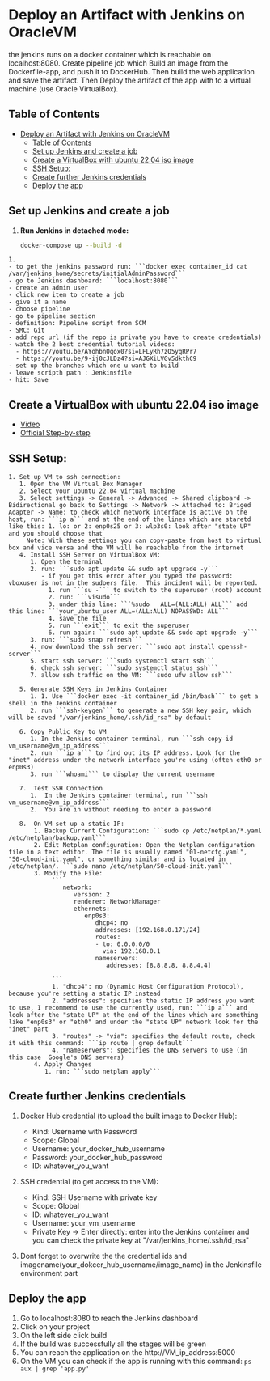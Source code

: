 # Deploy an Artifact with Jenkins on OracleVM

the jenkins runs on a docker container which is reachable on localhost:8080. Create pipeline job which Build an image from the Dockerfile-app, and push it to DockerHub. Then build the web application and save the artifact. Then Deploy the artifact of the app with to a virtual machine (use Oracle VirtualBox). 


## Table of Contents

- [Deploy an Artifact with Jenkins on OracleVM](#deploy-an-artifact-with-jenkins-on-oraclevm)
  - [Table of Contents](#table-of-contents)
  - [Set up Jenkins and create a job](#set-up-jenkins-and-create-a-job)
  - [Create a VirtualBox with ubuntu 22.04 iso image](#create-a-virtualbox-with-ubuntu-2204-iso-image)
  - [SSH Setup:](#ssh-setup)
  - [Create further Jenkins credentials](#create-further-jenkins-credentials)
  - [Deploy the app](#deploy-the-app)


## Set up Jenkins and create a job

  1. **Run Jenkins in detached mode:**
      ```bash
      docker-compose up --build -d
      ```
    1. 
    - to get the jenkins password run: ```docker exec container_id cat /var/jenkins_home/secrets/initialAdminPassword```
    - go to Jenkins dashboard: ```localhost:8080```
    - create an admin user
    - click new item to create a job
    - give it a name
    - choose pipeline 
    - go to pipeline section
    - definition: Pipeline script from SCM
    - SMC: Git
    - add repo url (if the repo is private you have to create credentials)
    - watch the 2 best credential tutorial videos: 
      - https://youtu.be/AYohbnOqox0?si=LFLyRh7zO5yqRPr7
      - https://youtu.be/9-ij0cJLDz4?si=AJGXiLVGv5dkthC9
    - set up the branches which one u want to build 
    - leave scripth path : Jenkinsfile
    - hit: Save

   
## Create a VirtualBox with ubuntu 22.04 iso image

   - [Video](https://youtu.be/nvdnQX9UkMY?si=4ZYKGq5R6lCtqlqZ)
   - [Official Step-by-step](https://ubuntu.com/tutorials/how-to-run-ubuntu-desktop-on-a-virtual-machine-using-virtualbox#1-overview)

## SSH Setup:

    1. Set up VM to ssh connection:
       1. Open the VM Virtual Box Manager
       2. Select your ubuntu 22.04 virtual machine
       3. Select settings -> General -> Advanced -> Shared clipboard -> Bidirectional go back to Settings -> Network -> Attached to: Briged Adapter -> Name: to check which network interface is active on the host, run: ```ip a``` and at the end of the lines which are staretd like this: 1. lo: or 2: enp0s25 or 3: wlp3s0: look after "state UP" and you should choose that
         Note: With these settings you can copy-paste from host to virtual box and vice versa and the VM will be reachable from the internet
       4. Install SSH Server on VirtualBox VM:
          1. Open the terminal
          2. run: ```sudo apt update && sudo apt upgrade -y```
             - if you get this error after you typed the password: vboxuser is not in the sudoers file.  This incident will be reported.
               1. run ```su -``` to switch to the superuser (root) account
               2. run: ```visudo```
               3. under this line: ```%sudo   ALL=(ALL:ALL) ALL``` add this line: ```your_ubuntu_user ALL=(ALL:ALL) NOPASSWD: ALL``` 
               4. save the file
               5. run ```exit``` to exit the superuser
               6. run again: ```sudo apt update && sudo apt upgrade -y```
          3. run: ```sudo snap refresh```
          4. now download the ssh server: ```sudo apt install openssh-server```
          5. start ssh server: ```sudo systemctl start ssh```
          6. check ssh server: ```sudo systemctl status ssh```
          7. allow ssh traffic on the VM: ```sudo ufw allow ssh```
          
       5. Generate SSH Keys in Jenkins Container
          1. 1. Use ```docker exec -it container_id /bin/bash``` to get a shell in the Jenkins container
          2. run ```ssh-keygen``` to generate a new SSH key pair, which will be saved "/var/jenkins_home/.ssh/id_rsa" by default
             
       6. Copy Public Key to VM
          1. In the Jenkins container terminal, run ```ssh-copy-id vm_username@vm_ip_address```
          2. run ```ip a``` to find out its IP address. Look for the "inet" address under the network interface you're using (often eth0 or enp0s3)
          3. run ```whoami``` to display the current username
         
       7.  Test SSH Connection
          1.  In the Jenkins container terminal, run ```ssh vm_username@vm_ip_address```
          2.  You are in without needing to enter a password
         
       8.  On VM set up a static IP:
           1. Backup Current Configuration: ```sudo cp /etc/netplan/*.yaml /etc/netplan/backup.yaml```
           2. Edit Netplan configuration: Open the Netplan configuration file in a text editor. The file is usually named "01-netcfg.yaml", "50-cloud-init.yaml", or something similar and is located in /etc/netplan/. ```sudo nano /etc/netplan/50-cloud-init.yaml```
           3. Modify the File:
                ```
                   network:
                      version: 2
                      renderer: NetworkManager
                      ethernets:
                         enp0s3:
                            dhcp4: no
                            addresses: [192.168.0.171/24]
                            routes:
                            - to: 0.0.0.0/0
                              via: 192.168.0.1
                            nameservers:
                               addresses: [8.8.8.8, 8.8.4.4]

                ```
                1. "dhcp4": no (Dynamic Host Configuration Protocol), because you're setting a static IP instead
                2. "addresses": specifies the static IP address you want to use, I recommend to use the currently used, run: ```ip a``` and look after the "state UP" at the end of the lines which are something like "enp0s3" or "eth0" and under the "state UP" network look for the "inet" part
                3. "routes" -> "via": specifies the default route, check it with this command: ```ip route | grep default```
                4. "nameservers": specifies the DNS servers to use (in this case  Google's DNS servers)
           4. Apply Changes
              1. run: ```sudo netplan apply```
              

## Create further Jenkins credentials

   1.  Docker Hub credential (to upload the built image to Docker Hub):
          - Kind: Username with Password
          - Scope: Global
          - Username: your_docker_hub_username
          - Password: your_docker_hub_password
          - ID: whatever_you_want
              

   2. SSH credential (to get access to the VM):
         - Kind: SSH Username with private key
         - Scope: Global
         - ID: whatever_you_want
         - Username: your_vm_username
         - Private Key -> Enter directly: enter into the Jenkins container and you can check the private key at "/var/jenkins_home/.ssh/id_rsa"

   3. Dont forget to overwrite the the credential ids and imagename(your_dokcer_hub_username/image_name) in the Jenkinsfile environment part
  

## Deploy the app

   1. Go to localhost:8080 to reach the Jenkins dashboard
   2. Click on your project
   3. On the left side click build
   4. If the build was successfully all the stages will be green 
   5. You can reach the application on the http://VM_ip_address:5000
   6. On the VM you can check if the app is running with this command: ```ps aux | grep 'app.py'```

